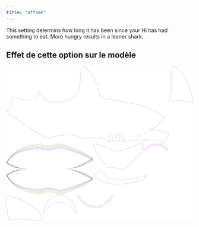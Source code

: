 ```yaml
---
title: "Affamé"
---
```


This setting determins how long it has been since your Hi has had something to eat. More hungry results in a leaner shark.

## Effet de cette option sur le modèle

![Cette image montre l'effet de cette option en superposant plusieurs variantes qui ont une valeur différente pour cette option](hi_hungry_sample.svg "Effet de cette option sur le modèle")
